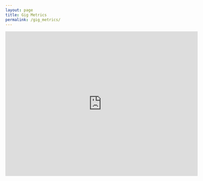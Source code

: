 ```yaml
---
layout: page
title: Gig Metrics
permalink: /gig_metrics/
---
```


<iframe width="600" height="450" src="https://datastudio.google.com/embed/reporting/f6c47abc-8840-40a8-8398-aa469cd4bb6d/page/pURUC" frameborder="0" style="border:0" allowfullscreen></iframe>


